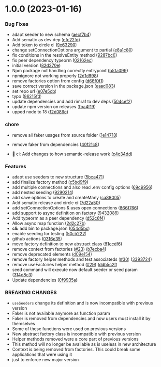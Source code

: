 # 1.0.0 (2023-01-16)


### Bug Fixes

* adapt seeder to  new schema ([aecf7b4](https://github.com/paralo-official/typeorm-seeding/commit/aecf7b46d40221d00d11ae15d40e36bc8c3293c0))
* Add sematic as dev dep ([efc22fd](https://github.com/paralo-official/typeorm-seeding/commit/efc22fd56001e8c88c7a91d62ece565eaa1ff3bb))
* Add token to circle ci ([9c63290](https://github.com/paralo-official/typeorm-seeding/commit/9c63290f566d1d428910c3f1dbcedc9266fc7eca))
* change setConnectionOptions argument to partial ([e8a1c80](https://github.com/paralo-official/typeorm-seeding/commit/e8a1c802cdb2d37d497ac54b2178bd372d6c06ec))
* fix conditions in the resolveEntity method ([9287bc0](https://github.com/paralo-official/typeorm-seeding/commit/9287bc036e7285d6dde154db0ee935bee5c8ad99))
* fix peer dependency typeorm ([02162ec](https://github.com/paralo-official/typeorm-seeding/commit/02162eca0acd6a9f1b55be2dea6f0f4803fc697a))
* initial version ([82d370e](https://github.com/paralo-official/typeorm-seeding/commit/82d370e4a057fa6588dfcdc1cb968ae50c2df957))
* Npm package not handling correctly entrypoint ([b51a099](https://github.com/paralo-official/typeorm-seeding/commit/b51a099d20a7df30f017693852b15ced7587f04a))
* npmignore not working properly ([2d1d898](https://github.com/paralo-official/typeorm-seeding/commit/2d1d8986351ec647f88df7f3a72c37b149826fa3))
* remove factories option from config ([d66f0f1](https://github.com/paralo-official/typeorm-seeding/commit/d66f0f184479eeca3fde1b3c5438ee17223ffa2f))
* save correct version in the package.json ([eaad083](https://github.com/paralo-official/typeorm-seeding/commit/eaad083fa088d82f5b57392ec4fd850c4b86ec15))
* set repo url ([e07e5cb](https://github.com/paralo-official/typeorm-seeding/commit/e07e5cb003fa07c6240bbe92a09e793725a7a035))
* typo ([86215fd](https://github.com/paralo-official/typeorm-seeding/commit/86215fd5caca155eef273dbe1ce6db7c719bdd0d))
* update dependencies and add rimraf to dev deps ([504cef2](https://github.com/paralo-official/typeorm-seeding/commit/504cef2f94b1b8e2e47d6bfa6e0bb1e8325490e2))
* update npm version on releases ([fba4f19](https://github.com/paralo-official/typeorm-seeding/commit/fba4f19d24832eb039896583b6895df96958f2e7))
* upped node to 18 ([f2d086c](https://github.com/paralo-official/typeorm-seeding/commit/f2d086c6cdcbb3d2b575a813c69f91a625048f2d))


### chore

* remove all faker usages from source folder ([1e14718](https://github.com/paralo-official/typeorm-seeding/commit/1e1471829c4b707fa8f0c9cb44289438ea4a1f85))
* remove faker from dependencies ([40f21c8](https://github.com/paralo-official/typeorm-seeding/commit/40f21c86d5bab714581821f80480f091a91b6cf6))


* :construction_worker: ci: Add changes to how semantic-release work ([c4c34dd](https://github.com/paralo-official/typeorm-seeding/commit/c4c34dd55882a445992882398c5da74459322a77))


### Features

* adapt use seeders to new structure ([5bca471](https://github.com/paralo-official/typeorm-seeding/commit/5bca471339a3f8ccdc461160eb3f6c7d551daeab))
* add finalize factory method ([c5bd9f9](https://github.com/paralo-official/typeorm-seeding/commit/c5bd9f974127dc56bcff179f01b58e9bb6047de5))
* add multiple connections and also read .env config options ([69c9956](https://github.com/paralo-official/typeorm-seeding/commit/69c99569f3f19d448db4b5d00c64d037e72f1442))
* add nested seeding ([9290214](https://github.com/paralo-official/typeorm-seeding/commit/92902144d259925a23e65035a1452d20739dee63))
* add save options to create and createMany ([ca88005](https://github.com/paralo-official/typeorm-seeding/commit/ca88005775d0aa37d1668d458ad17d260b192499))
* Add sematic release and circle ci ([7d22a50](https://github.com/paralo-official/typeorm-seeding/commit/7d22a500039327b14e0bed62fd74309f990c7d2b))
* add setConnectionOptions & uses open connections ([866f766](https://github.com/paralo-official/typeorm-seeding/commit/866f7663908639804be512ca1e3874977d298ce4))
* add support to async definition on factory ([9432089](https://github.com/paralo-official/typeorm-seeding/commit/9432089394b027552c12dc0a1dcb5f706cb6c107))
* Add typeorm as a peer dependency ([d52c6f4](https://github.com/paralo-official/typeorm-seeding/commit/d52c6f438faca7b26f6c7f10d36190dcb634d0f3))
* Allow async map function ([2d2c27b](https://github.com/paralo-official/typeorm-seeding/commit/2d2c27bfb6d208a4507169a9e9fa41e8e3680072))
* **cli:** add bin to package.json ([054d5bc](https://github.com/paralo-official/typeorm-seeding/commit/054d5bc538c4b2ab78f00d8be83886b41189b76b))
* enable seeding for testing ([50cb222](https://github.com/paralo-official/typeorm-seeding/commit/50cb22281e44e638ce7fff64818fd4ae8a9be868))
* github actions ([0316e35](https://github.com/paralo-official/typeorm-seeding/commit/0316e3520e93a4ba25b40199772b2357e7294bd8))
* move factory definition to new abstract class ([81ccdf6](https://github.com/paralo-official/typeorm-seeding/commit/81ccdf6d295c9d36b68c803dffc197c84605a53b))
* remove context from factories ([#23](https://github.com/paralo-official/typeorm-seeding/issues/23)) ([b7ecba4](https://github.com/paralo-official/typeorm-seeding/commit/b7ecba4d4064525cd4f02da783ef885a12af08a2))
* remove deprecated elements ([d09e154](https://github.com/paralo-official/typeorm-seeding/commit/d09e15479cbb49214a81ef5ef49bef6f6adce3a4))
* remove factory helper methods and test associateds ([#30](https://github.com/paralo-official/typeorm-seeding/issues/30)) ([3393724](https://github.com/paralo-official/typeorm-seeding/commit/3393724fe85bb59437ea9b307768ac157d70ec19))
* remove useFactories helper method ([#29](https://github.com/paralo-official/typeorm-seeding/issues/29)) ([ddb5c2f](https://github.com/paralo-official/typeorm-seeding/commit/ddb5c2f6576bdcde72cabb876a43013aff303e01))
* seed command will execute now default seeder or seed param ([314d8c3](https://github.com/paralo-official/typeorm-seeding/commit/314d8c30e3ec59cc02074a3846e5df773f337bc6))
* Update dependencies ([0f9935a](https://github.com/paralo-official/typeorm-seeding/commit/0f9935a9cef90bec2c971d37b31758ab0d112779))


### BREAKING CHANGES

* `useSeeders` change its definition and is now incompatible with previous version
* Faker is not available anymore as function param
* Faker is removed from dependencies and now users must install it by themselves
* Some of these functions were used on previous versions
* New abstract factory class is incompatible with previous version
* Helper methods removed were a core part of previous versions
* This method will no longer be available as is useless in new architecture
* Context is being removed from factories. This could break some applications that were using it
* just to enforce new major version
